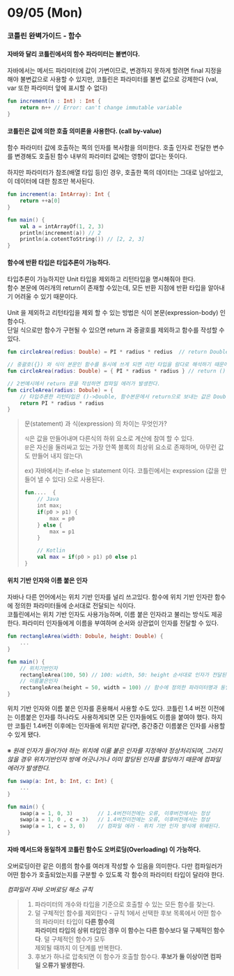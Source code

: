 # 09/05 (Mon)



### 코틀린 완벽가이드 - 함수

#### 자바와 달리 코틀린에서의 함수 파라미터는 불변이다.

자바에서는 메서드 파라미터에 값이 가변이므로, 변경하지 못하게 할려면 final 지정을 해야 불변값으로 사용할 수 있지만, 코틀린은 파라미터를 불변 값으로 강제한다 (val, var 또한 파라미터 앞에 표시할 수 없다)

```kotlin
fun increment(n : Int) : Int {
    return n++ // Error: can't change immutable variable
}
```

#### 코틀린은 값에 의한 호출 의미론을 사용한다. (call by-value)&#x20;

함수 파라미터 값에 호출하는 쪽의 인자를 복사함을 의미한다. 호출 인자로 전달한 변수를 변경해도 호출된 함수 내부의 파라미터 값에는 영향이 없다는 뜻이다.\
\
하지만 파라미터가 참조(배열 타입 등)인 경우, 호출한 쪽의 데이터는 그대로 남아있고, 이 데이터에 대한 참조만 복사된다.

```kotlin
fun increment(a: IntArray): Int {
    return ++a[0]
}

fun main() {
    val a = intArrayOf(1, 2, 3)
    println(increment(a)) // 2
    println(a.cotentToString()) // [2, 2, 3]
}
```

#### 함수에 반환 타입은 타입추론이 가능하다.

타입추론이 가능하지만 Unit 타입을 제외하고 리턴타입을 명시해줘야 한다.\
함수 본문에 여러개의 return이 존재할 수있는데, 모든 반환 지점에 반환 타입을 알아내기 어려울 수 있기 때문이다.\
\
Unit 을 제외하고 리턴타입을 제외 할 수 있는 방법은 식이 본문(expression-body) 인 함수다.\
단일 식으로만 함수가 구현될 수 있으면 return 과 중괄호를 제외하고 함수를 작성할 수 있다.

```kotlin
fun circleArea(redius: Double) = PI * radius * redius  // return Double

// 중괄호({}) 와 식이 본문인 함수를 동시에 쓰게 되면 리턴 타입을 람다로 해석하기 때문에 원하는 결과를 얻지못한다.
fun circleArea(radius: Double) = { PI * radius * radius } // return () -> Double

// 2번예시에서 return 문을 작성하면 컴파일 에러가 발생한다.
fun circleArea(radius: Dobule) = {
    // 타입추론한 리턴타입은 ()->Double, 함수본문에서 return으로 보내는 값은 Double 타입이므로 에러발생
    return PI * radius * radius
}
```

> 문(statement) 과 식(expression) 의 차이는 무엇인가?
>
> `식`은 값을 만들어내며 다른식의 하위 요소로 계산에 참여 할 수 있다.\
> `문`은 자신을 둘러싸고 있는 가장 안쪽 블록의 최상위 요소로 존재하며, 아무런 값도 만들어 내지 않는다\
>
>
> ex)  자바에서는 if-else 는 statement 이다. 코틀린에서는 expression (값을 만들어 낼 수 있다) 으로 사용된다.
>
> ```kotlin
> fun....  {
>     // Java
>     int max;
>     if(p0 > p1) {
>         max = p0
>     } else {
>         max = p1
>     }
>
>     // Kotlin
>     val max = if(p0 > p1) p0 else p1
> }
> ```

#### 위치 기반 인자와 이름 붙은 인자

자바나 다른 언어에서는 위치 기반 인자를 널리 쓰고있다. 함수에 위치 기반 인자란 함수에 정의한 파라미터들에 순서대로 전달되는 식이다.\
코틀린에서는 위치 기반 인자도 사용가능하며, 이름 붙은 인자라고 불리는 방식도 제공한다. 파라미터 인자들에게 이름을 부여하며 순서와 상관없이 인자를 전달할 수 있다.

```kotlin
fun rectangleArea(width: Dobule, height: Double) {
    ...
}

fun main() {
    // 위치기반인자
    rectangleArea(100, 50) // 100: width, 50: height 순서대로 인자가 전달된다.
    // 이름붙은인자
    rectangleArea(height = 50, width = 100) // 함수에 정의한 파라미터명과 동일한 위치에 전달된다
}
```

위치 기반 인자와 이름 붙은 인자를 혼용해서 사용할 수도 있다. 코틀린 1.4 버전 이전에는 이름붙은 인자를 하나라도 사용하게되면 모든 인자들에도 이름을 붙여야 했다. 하지만 코틀린 1.4버전 이후에는 인자들에 위치만 같다면, 중간중간 이름붙은 인자를 사용할 수 있게 됐다. \
\
※ _원래 인자가 들어가야 하는 위치에 이룸 붙은 인자를 지정해야 정상처리되며, 그러지 않을 경우 위치기반인자 방에 어긋나거나 이미 할당된 인자를 할당하기 때문에 컴파일 에러가 발생한다._

```kotlin
fun swap(a: Int, b: Int, c: Int) {
    ...
}

fun main() {
    swap(a = 1, 0, 3)        // 1.4버전이전에는 오류, 이후버전에서는 정상
    swap(a = 1, 0 , c = 3)   // 1.4버전이전에는 오류, 이후버전에서는 정상
    swap(a = 1, c = 3, 0)    // 컴파일 에러 - 위치 기반 인자 방식에 위배된다.
}
```

#### 자바 메서드와 동일하게 코틀린 함수도 오버로딩(Overloading) 이 가능하다.

오버로딩이란 같은 이름의 함수를 여러개 작성할 수 있음을 의미한다. 다만 컴파일러가 어떤 함수가 호출되었는지를 구분할 수 있도록 각 함수의 파라미터 타입이 달라야 한다.

_컴파일러 자바 오버로딩 해소 규칙_

> 1. 파라미터의 개수와 타입을 기준으로 호출할 수 있는 모든 함수를 찾는다.
> 2. 덜 구체적인 함수를 제외한다 - 규칙 1에서 선택한 후보 목록에서 어떤 함수의 파라미터 타입이 **다른 함수의**\
>    **파라미터 타입의 상위 타입인 경우 이 함수는 다른 함수보다 덜 구체적인 함수다**. 덜 구체적인 함수가 모두\
>    제외될 때까지 이 단계를 반복한다.
> 3. 후보가 하나로 압축되면 이 함수가 호출할 함수다. **후보가 둘 이상이면 컴파일 오류가 발생한다.**

